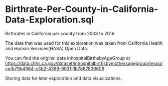 # Birthrate-Per-County-in-California-Data-Exploration.sql
Birthrates in California per county from 2008 to 2016

The data that was used for this exploration was taken from California Health and Human Services(HASA) Open Data.

You can find the original data InhospitalBirthsbyAgeGroup at https://data.chhs.ca.gov/dataset/inhospitalbirthsbymothersagegroup/resource/b79b4964-c3b2-4389-9031-1b7867830609

Storing data for later exploration and data visualizations.
